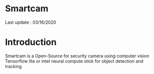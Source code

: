 # Smartcam
Last update : 03/16/2020

# Introduction

Smartcam is a Open-Source for security camera using computer vision Tensorflow lite or intel neural compute stick for object detection and tracking
